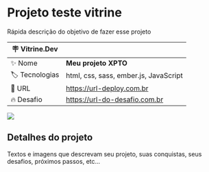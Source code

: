 # Projeto teste vitrine

Rápida descrição do objetivo de fazer esse projeto

| :placard: Vitrine.Dev |     |
| -------------  | --- |
| :sparkles: Nome        | **Meu projeto XPTO**
| :label: Tecnologias | html, css, sass, ember.js, JavaScript
| :rocket: URL         | https://url-deploy.com.br
| :fire: Desafio     | https://url-do-desafio.com.br

<!-- Inserir imagem com a #vitrinedev ao final do link -->
![](https://via.placeholder.com/1200x500.png?text=imagem+lindona+do+meu+projeto#vitrinedev)

## Detalhes do projeto

Textos e imagens que descrevam seu projeto, suas conquistas, seus desafios, próximos passos, etc...
